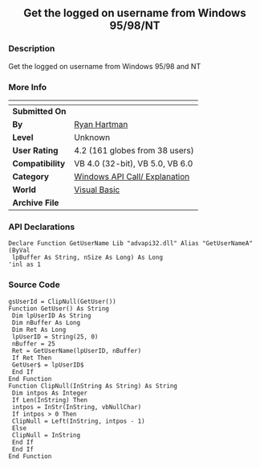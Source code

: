 ﻿<div align="center">

## Get the logged on username from Windows 95/98/NT


</div>

### Description

Get the logged on username from Windows 95/98 and NT
 
### More Info
 


<span>             |<span>
---                |---
**Submitted On**   |
**By**             |[Ryan Hartman](https://github.com/Planet-Source-Code/PSCIndex/blob/master/ByAuthor/ryan-hartman.md)
**Level**          |Unknown
**User Rating**    |4.2 (161 globes from 38 users)
**Compatibility**  |VB 4\.0 \(32\-bit\), VB 5\.0, VB 6\.0
**Category**       |[Windows API Call/ Explanation](https://github.com/Planet-Source-Code/PSCIndex/blob/master/ByCategory/windows-api-call-explanation__1-39.md)
**World**          |[Visual Basic](https://github.com/Planet-Source-Code/PSCIndex/blob/master/ByWorld/visual-basic.md)
**Archive File**   |[](https://github.com/Planet-Source-Code/ryan-hartman-get-the-logged-on-username-from-windows-95-98-nt__1-2410/archive/master.zip)

### API Declarations

```
Declare Function GetUserName Lib "advapi32.dll" Alias "GetUserNameA" (ByVal
 lpBuffer As String, nSize As Long) As Long
'inl as 1
```


### Source Code

```
gsUserId = ClipNull(GetUser())
Function GetUser() As String
 Dim lpUserID As String
 Dim nBuffer As Long
 Dim Ret As Long
 lpUserID = String(25, 0)
 nBuffer = 25
 Ret = GetUserName(lpUserID, nBuffer)
 If Ret Then
 GetUser$ = lpUserID$
 End If
End Function
Function ClipNull(InString As String) As String
 Dim intpos As Integer
 If Len(InString) Then
 intpos = InStr(InString, vbNullChar)
 If intpos > 0 Then
 ClipNull = Left(InString, intpos - 1)
 Else
 ClipNull = InString
 End If
 End If
End Function
```

